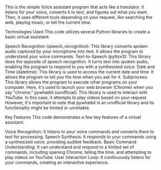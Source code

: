 This is the simple Voice assistant program that acts like a translator. It listens for your voice, converts it to text, and figures out what you want. Then, it uses different tools depending on your request, like searching the web, playing music, or tell the current time.  
 
Technologies Used
This code utilizes several Python libraries to create a basic virtual assistant:

Speech Recognition (speech_recognition): This library converts spoken audio captured by your microphone into text. It allows the program to understand your voice commands.
Text-to-Speech (pyttsx3): This library does the opposite of speech recognition. It turns text into spoken audio, enabling the program to respond to you with a synthesized voice.
Date and Time (datetime): This library is used to access the current date and time. It allows the program to tell you the time when you ask for it.
Subprocess: This library allows the program to execute other programs on your computer. Here, it's used to launch your web browser (Chrome) when you say "chrome."
pywhatkit (unofficial): This library is used to interact with YouTube. In this case, it attempts to play videos based on your request. However, it's important to note that pywhatkit is an unofficial library and its functionality might be limited or unreliable.

Key Features
This code demonstrates a few key features of a virtual assistant:

Voice Recognition: It listens to your voice commands and converts them to text for processing.
Speech Synthesis: It responds to your commands using a synthesized voice, providing audible feedback.
Basic Command Understanding: It can understand and respond to a limited set of commands, including opening Chrome, telling the time, and attempting to play videos on YouTube.
User Interaction Loop: It continuously listens for your commands, creating an interactive experience.
